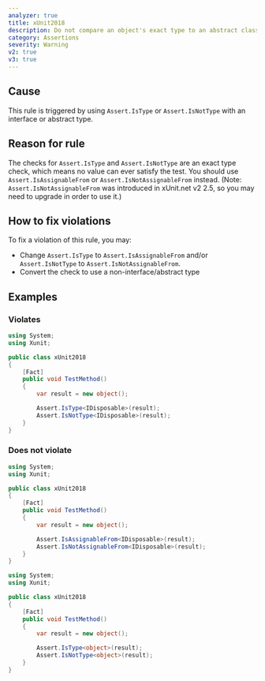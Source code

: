 ```yaml
---
analyzer: true
title: xUnit2018
description: Do not compare an object's exact type to an abstract class or interface
category: Assertions
severity: Warning
v2: true
v3: true
---
```


## Cause

This rule is triggered by using `Assert.IsType` or `Assert.IsNotType` with an interface or abstract type.

## Reason for rule

The checks for `Assert.IsType` and `Assert.IsNotType` are an exact type check, which means no value can ever satisfy the test.
You should use `Assert.IsAssignableFrom` or `Assert.IsNotAssignableFrom` instead. (Note: `Assert.IsNotAssignableFrom` was introduced
in xUnit.net v2 2.5, so you may need to upgrade in order to use it.)

## How to fix violations

To fix a violation of this rule, you may:

* Change `Assert.IsType` to `Assert.IsAssignableFrom` and/or `Assert.IsNotType` to `Assert.IsNotAssignableFrom`.
* Convert the check to use a non-interface/abstract type

## Examples

### Violates

```csharp
using System;
using Xunit;

public class xUnit2018
{
    [Fact]
    public void TestMethod()
    {
        var result = new object();

        Assert.IsType<IDisposable>(result);
        Assert.IsNotType<IDisposable>(result);
    }
}
```

### Does not violate

```csharp
using System;
using Xunit;

public class xUnit2018
{
    [Fact]
    public void TestMethod()
    {
        var result = new object();

        Assert.IsAssignableFrom<IDisposable>(result);
        Assert.IsNotAssignableFrom<IDisposable>(result);
    }
}
```

```csharp
using System;
using Xunit;

public class xUnit2018
{
    [Fact]
    public void TestMethod()
    {
        var result = new object();

        Assert.IsType<object>(result);
        Assert.IsNotType<object>(result);
    }
}
```
